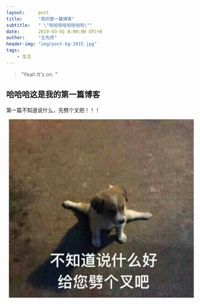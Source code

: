 ```yaml
---
layout:     post
title:      "我的第一篇博客"
subtitle:   " \"哈哈哈哈哈哈哈哈\""
date:       2019-03-01 8:00:00 UTC+8
author:     "王先虎"
header-img: "img/post-bg-2015.jpg"
tags:
    - 生活
---
```


> “Yeah It's on. ”


## 哈哈哈这是我的第一篇博客

第一篇不知道说什么，先劈个叉把！！！


![cmd-markdown-logo](/img/pc.jpg)
